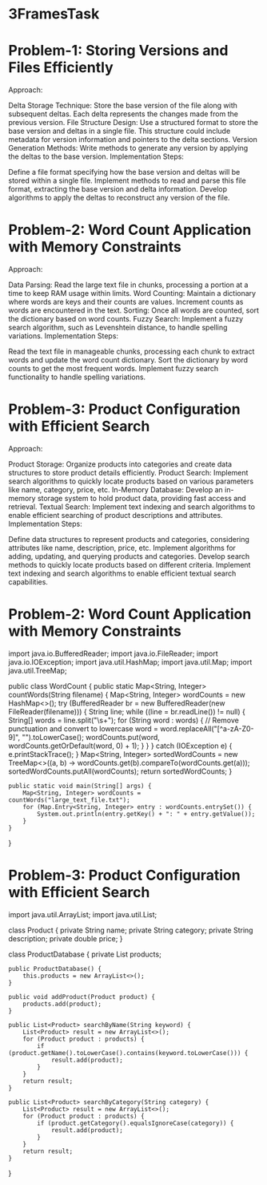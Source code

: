 # 3FramesTask
# Problem-1: Storing Versions and Files Efficiently
Approach:

Delta Storage Technique: Store the base version of the file along with subsequent deltas. Each delta represents the changes made from the previous version.
File Structure Design: Use a structured format to store the base version and deltas in a single file. This structure could include metadata for version information and pointers to the delta sections.
Version Generation Methods: Write methods to generate any version by applying the deltas to the base version.
Implementation Steps:

Define a file format specifying how the base version and deltas will be stored within a single file.
Implement methods to read and parse this file format, extracting the base version and delta information.
Develop algorithms to apply the deltas to reconstruct any version of the file.
# Problem-2: Word Count Application with Memory Constraints
Approach:

Data Parsing: Read the large text file in chunks, processing a portion at a time to keep RAM usage within limits.
Word Counting: Maintain a dictionary where words are keys and their counts are values. Increment counts as words are encountered in the text.
Sorting: Once all words are counted, sort the dictionary based on word counts.
Fuzzy Search: Implement a fuzzy search algorithm, such as Levenshtein distance, to handle spelling variations.
Implementation Steps:

Read the text file in manageable chunks, processing each chunk to extract words and update the word count dictionary.
Sort the dictionary by word counts to get the most frequent words.
Implement fuzzy search functionality to handle spelling variations.
# Problem-3: Product Configuration with Efficient Search
Approach:

Product Storage: Organize products into categories and create data structures to store product details efficiently.
Product Search: Implement search algorithms to quickly locate products based on various parameters like name, category, price, etc.
In-Memory Database: Develop an in-memory storage system to hold product data, providing fast access and retrieval.
Textual Search: Implement text indexing and search algorithms to enable efficient searching of product descriptions and attributes.
Implementation Steps:

Define data structures to represent products and categories, considering attributes like name, description, price, etc.
Implement algorithms for adding, updating, and querying products and categories.
Develop search methods to quickly locate products based on different criteria.
Implement text indexing and search algorithms to enable efficient textual search capabilities.



# Problem-2: Word Count Application with Memory Constraints

import java.io.BufferedReader;
import java.io.FileReader;
import java.io.IOException;
import java.util.HashMap;
import java.util.Map;
import java.util.TreeMap;

public class WordCount {
    public static Map<String, Integer> countWords(String filename) {
        Map<String, Integer> wordCounts = new HashMap<>();
        try (BufferedReader br = new BufferedReader(new FileReader(filename))) {
            String line;
            while ((line = br.readLine()) != null) {
                String[] words = line.split("\\s+");
                for (String word : words) {
                    // Remove punctuation and convert to lowercase
                    word = word.replaceAll("[^a-zA-Z0-9]", "").toLowerCase();
                    wordCounts.put(word, wordCounts.getOrDefault(word, 0) + 1);
                }
            }
        } catch (IOException e) {
            e.printStackTrace();
        }
        Map<String, Integer> sortedWordCounts = new TreeMap<>((a, b) -> wordCounts.get(b).compareTo(wordCounts.get(a)));
        sortedWordCounts.putAll(wordCounts);
        return sortedWordCounts;
    }

    public static void main(String[] args) {
        Map<String, Integer> wordCounts = countWords("large_text_file.txt");
        for (Map.Entry<String, Integer> entry : wordCounts.entrySet()) {
            System.out.println(entry.getKey() + ": " + entry.getValue());
        }
    }
}


# Problem-3: Product Configuration with Efficient Search

import java.util.ArrayList;
import java.util.List;

class Product {
    private String name;
    private String category;
    private String description;
    private double price;
}

class ProductDatabase {
    private List<Product> products;

    public ProductDatabase() {
        this.products = new ArrayList<>();
    }

    public void addProduct(Product product) {
        products.add(product);
    }

    public List<Product> searchByName(String keyword) {
        List<Product> result = new ArrayList<>();
        for (Product product : products) {
            if (product.getName().toLowerCase().contains(keyword.toLowerCase())) {
                result.add(product);
            }
        }
        return result;
    }

    public List<Product> searchByCategory(String category) {
        List<Product> result = new ArrayList<>();
        for (Product product : products) {
            if (product.getCategory().equalsIgnoreCase(category)) {
                result.add(product);
            }
        }
        return result;
    }
}


